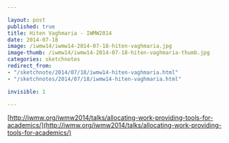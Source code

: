 ```yaml
---

layout: post
published: true
title: Hiten Vaghmaria - IWMW2014
date: 2014-07-18
image: /iwmw14/iwmw14-2014-07-18-hiten-vaghmaria.jpg
image-thumb: /iwmw14/iwmw14-2014-07-18-hiten-vaghmaria-thumb.jpg
categories: sketchnotes
redirect_from:
- "/sketchnote/2014/07/18/iwmw14-hiten-vaghmaria.html"
- "/sketchnotes/2014/07/18/iwmw14-hiten-vaghmaria.html"

invisible: 1

---
```


[http://iwmw.org/iwmw2014/talks/allocating-work-providing-tools-for-academics/](http://iwmw.org/iwmw2014/talks/allocating-work-providing-tools-for-academics/)